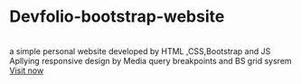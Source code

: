 # Devfolio-bootstrap-website
<br>
a simple personal website developed by HTML
,CSS,Bootstrap and JS Apllying responsive 
design by Media query breakpoints and BS 
grid sysrem
<br>
<a href="https://alhassan73.github.io/Devfolio-bootstrap-website/">Visit now</a>
